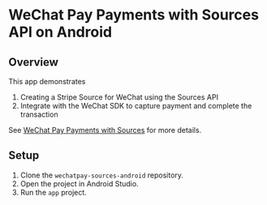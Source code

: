 # WeChat Pay Payments with Sources API on Android

## Overview
This app demonstrates
1. Creating a Stripe Source for WeChat using the Sources API
2. Integrate with the WeChat SDK to capture payment and complete the transaction

See [WeChat Pay Payments with Sources](https://stripe.com/docs/sources/wechat-pay) for more details.

## Setup
1. Clone the `wechatpay-sources-android` repository.
2. Open the project in Android Studio.
3. Run the `app` project.
